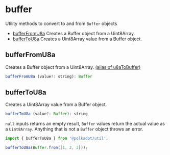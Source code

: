 # buffer

Utility methods to convert to and from `Buffer` objects 

- [bufferFromU8a](#bufferfromu8a) Creates a Buffer object from a Uint8Array.
- [bufferToU8a](#buffertou8a) Creates a Uint8Array value from a Buffer object.

## bufferFromU8a

Creates a Buffer object from a Uint8Array. [(alias of u8aToBuffer)](u8a.md#u8atobuffer)

```js
bufferFromU8a (value?: string): Buffer
```





## bufferToU8a

Creates a Uint8Array value from a Buffer object. 

```js
bufferToU8a (value?: Buffer): string
```


`null` inputs returns an empty result, `Buffer` values return the actual value as a `Uint8Array`. Anything that is not a `Buffer` object throws an error.

```js
import { bufferToU8a } from '@polkadot/util';

bufferToU8a(Buffer.from([1, 2, 3]));
```